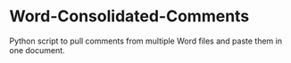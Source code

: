 # Word-Consolidated-Comments
Python script to pull comments from multiple Word files and paste them in one document.

